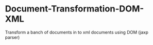# Document-Transformation-DOM-XML
Transform a banch of documents in to xml documents using DOM (jaxp parser)
